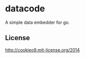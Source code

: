 datacode
========

A simple data embedder for go.

License
-------

<http://cookieo9.mit-license.org/2014>
